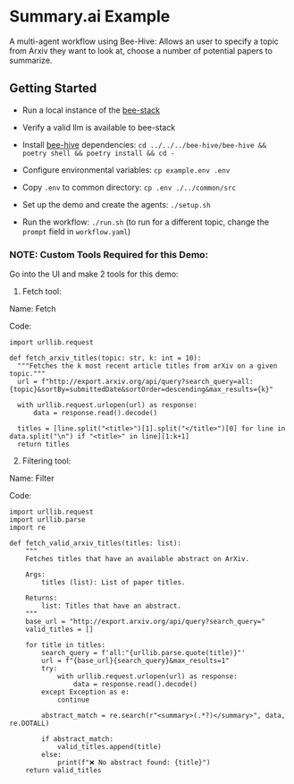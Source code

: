# Summary.ai Example

A multi-agent workflow using Bee-Hive: Allows an user to specify a topic from Arxiv they want to look at, choose a number of potential papers to summarize.

## Getting Started

* Run a local instance of the [bee-stack](https://github.com/i-am-bee/bee-stack/blob/main/README.md)

* Verify a valid llm is available to bee-stack

* Install [bee-hive](https://github.com/i-am-bee/bee-hive) dependencies: `cd ../../../bee-hive/bee-hive && poetry shell && poetry install && cd -`

* Configure environmental variables: `cp example.env .env`

* Copy `.env` to common directory: `cp .env ./../common/src`

* Set up the demo and create the agents: `./setup.sh`

* Run the workflow: `./run.sh` (to run for a different topic, change the `prompt` field in `workflow.yaml`)

### NOTE: Custom Tools Required for this Demo:

Go into the UI and make 2 tools for this demo:

1) Fetch tool:

Name: Fetch

Code:
```
import urllib.request

def fetch_arxiv_titles(topic: str, k: int = 10):
  """Fetches the k most recent article titles from arXiv on a given topic."""
  url = f"http://export.arxiv.org/api/query?search_query=all:{topic}&sortBy=submittedDate&sortOrder=descending&max_results={k}"

  with urllib.request.urlopen(url) as response:
      data = response.read().decode()

  titles = [line.split("<title>")[1].split("</title>")[0] for line in data.split("\n") if "<title>" in line][1:k+1]
  return titles
```

2) Filtering tool:

Name: Filter

Code:
```
import urllib.request
import urllib.parse
import re

def fetch_valid_arxiv_titles(titles: list):
    """
    Fetches titles that have an available abstract on ArXiv.

    Args:
        titles (list): List of paper titles.

    Returns:
        list: Titles that have an abstract.
    """
    base_url = "http://export.arxiv.org/api/query?search_query="
    valid_titles = []

    for title in titles:
        search_query = f'all:"{urllib.parse.quote(title)}"'
        url = f"{base_url}{search_query}&max_results=1"
        try:
            with urllib.request.urlopen(url) as response:
                data = response.read().decode()
        except Exception as e:
            continue

        abstract_match = re.search(r"<summary>(.*?)</summary>", data, re.DOTALL)

        if abstract_match:
            valid_titles.append(title)
        else:
            print(f"❌ No abstract found: {title}")
    return valid_titles
```